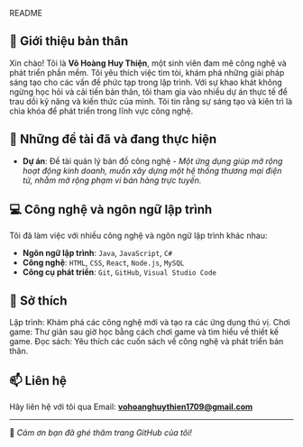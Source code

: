 README

## 👤 Giới thiệu bản thân
Xin chào! Tôi là **Võ Hoàng Huy Thiện**, một sinh viên đam mê công nghệ và phát triển phần mềm. Tôi yêu thích việc tìm tòi, khám phá những giải pháp sáng tạo cho các vấn đề phức tạp trong lập trình. Với sự khao khát không ngừng học hỏi và cải tiến bản thân, tôi tham gia vào nhiều dự án thực tế để trau dồi kỹ năng và kiến thức của mình. Tôi tin rằng sự sáng tạo và kiên trì là chìa khóa để phát triển trong lĩnh vực công nghệ.

## 🚀 Những đề tài đã và đang thực hiện
- **Dự án**: Đề tài quản lý bán đồ công nghệ - *Một ứng dụng giúp mở rộng hoạt động kinh doanh, muốn xây dựng một hệ thống thương mại điện tử, nhằm mở rộng phạm vi bán hàng trực tuyến.*

## 💻 Công nghệ và ngôn ngữ lập trình
Tôi đã làm việc với nhiều công nghệ và ngôn ngữ lập trình khác nhau:
- **Ngôn ngữ lập trình**: `Java`, `JavaScript`, `C#`
- **Công nghệ**: `HTML`, `CSS`, `React`, `Node.js`, `MySQL`
- **Công cụ phát triển**: `Git`, `GitHub`, `Visual Studio Code`
## 🎨 Sở thích
Lập trình: Khám phá các công nghệ mới và tạo ra các ứng dụng thú vị.
Chơi game: Thư giãn sau giờ học bằng cách chơi game và tìm hiểu về thiết kế game.
Đọc sách: Yêu thích các cuốn sách về công nghệ và phát triển bản thân.
## 📫 Liên hệ
Hãy liên hệ với tôi qua Email: **vohoanghuythien1709@gmail.com**

---
🌈 *Cảm ơn bạn đã ghé thăm trang GitHub của tôi!*
